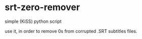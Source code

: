 # srt-zero-remover

simple (KiSS) python script 

use it, in order to
remove 0s from corrupted .SRT subtitles files.
